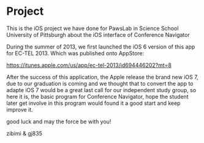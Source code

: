 Project
=======
This is the iOS project we have done for PawsLab in Science School University of Pittsburgh about the iOS interface of Conference Navigator

During the summer of 2013, we first launched the iOS 6 version of this app for EC-TEL 2013. Which was published onto AppStore:

https://itunes.apple.com/us/app/ec-tel-2013/id694446202?mt=8

After the success of this application, the Apple release the brand new iOS 7, due to our graduation is coming and we thought that to convert the app to adapte iOS 7 would be a great last call for our independent study group, so here it is, the basic program for Conference Navigator, hope the student later get involve in this program would found it a good start and keep improve it.

good luck and may the force be with you!

zibimi & gj835
